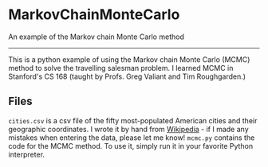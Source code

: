 # MarkovChainMonteCarlo
An example of the Markov chain Monte Carlo method

***

This is a python example of using the Markov chain Monte Carlo (MCMC) method to solve the travelling salesman problem. I learned MCMC in Stanford's CS 168 (taught by Profs. Greg Valiant and Tim Roughgarden.) 

## Files

`cities.csv` is a csv file of the fifty most-populated American cities and their geographic coordinates. I wrote it by hand from [Wikipedia](https://en.wikipedia.org/wiki/List_of_United_States_cities_by_population) - if I made any mistakes when entering the data, please let me know!
`mcmc.py` contains the code for the MCMC method. To use it, simply run it in your favorite Python interpreter.
